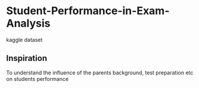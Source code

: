# Student-Performance-in-Exam-Analysis
kaggle dataset

## Inspiration
To understand the influence of the parents background, test preparation etc on students performance
